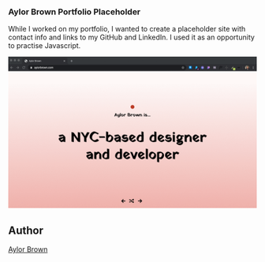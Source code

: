 ### Aylor Brown Portfolio Placeholder 
While I worked on my portfolio, I wanted to create a placeholder site with contact info and links to my GitHub and LinkedIn. I used it as an opportunity to practise Javascript. 

![Aylor Brown portfolio placeholder Demo](assets/d46fkroVsC.gif)



## Author
[Aylor Brown](http://aylorbrown.com)